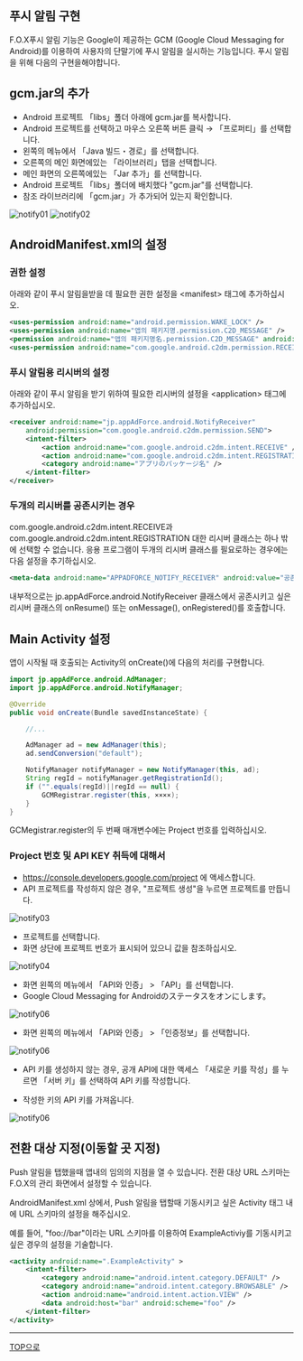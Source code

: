 ## 푸시 알림 구현
F.O.X푸시 알림 기능은 Google이 제공하는 GCM (Google Cloud Messaging for Android)를 이용하여 사용자의 단말기에 푸시 알림을 실시하는 기능입니다.
푸시 알림을 위해 다음의 구현을해야합니다.

## gcm.jar의 추가

- Android 프로젝트 「libs」폴더 아래에 gcm.jar를 복사합니다.
- Android 프로젝트를 선택하고 마우스 오른쪽 버튼 클릭 → 「프로퍼티」를 선택합니다.
- 왼쪽의 메뉴에서 「Java 빌드・경로」를 선택합니다.
- 오른쪽의 메인 화면에있는 「라이브러리」탭을 선택합니다.
- 메인 화면의 오른쪽에있는 「Jar 추가」를 선택합니다.
- Android 프로젝트 「libs」폴더에 배치했다 "gcm.jar"를 선택합니다.
- 참조 라이브러리에 「gcm.jar」가 추가되어 있는지 확인합니다.

![notify01](./img01.png)
![notify02](./img02.png)


## AndroidManifest.xml의 설정

### 권한 설정

아래와 같이 푸시 알림을받을 데 필요한 권한 설정을 \<manifest\> 태그에 추가하십시오.

```xml
<uses-permission android:name="android.permission.WAKE_LOCK" />
<uses-permission android:name="앱의 패키지명.permission.C2D_MESSAGE" />
<permission android:name="앱의 패키지명名.permission.C2D_MESSAGE" android:protectionLevel="signature" />
<uses-permission android:name="com.google.android.c2dm.permission.RECEIVE" />
```

### 푸시 알림용 리시버의 설정

아래와 같이 푸시 알림을 받기 위하여 필요한 리시버의 설정을 \<application\> 태그에 추가하십시오.

```xml
<receiver android:name="jp.appAdForce.android.NotifyReceiver"
	android:permission="com.google.android.c2dm.permission.SEND">
	<intent-filter>
		<action android:name="com.google.android.c2dm.intent.RECEIVE" />
		<action android:name="com.google.android.c2dm.intent.REGISTRATION" />
		<category android:name="アプリのパッケージ名" />
	</intent-filter>
</receiver>
```

### 두개의 리시버를 공존시키는 경우

com.google.android.c2dm.intent.RECEIVE과 com.google.android.c2dm.intent.REGISTRATION 대한 리시버 클래스는 하나 밖에 선택할 수 없습니다. 응용 프로그램이 두개의 리시버 클래스를 필요로하는 경우에는 다음 설정을 추기하십시오.

```xml
<meta-data android:name="APPADFORCE_NOTIFY_RECEIVER" android:value="공존 시키고 싶은 F.O.X 이외의 리시버 클래스"/>
```

내부적으로는 jp.appAdForce.android.NotifyReceiver 클래스에서 공존시키고 싶은 리시버 클래스의 onResume() 또는 onMessage(), onRegistered()를 호출합니다.

## Main Activity 설정

앱이 시작될 때 호출되는 Activity의 onCreate()에 다음의 처리를 구현합니다.

```java
import jp.appAdForce.android.AdManager;
import jp.appAdForce.android.NotifyManager;

@Override
public void onCreate(Bundle savedInstanceState) {

	//...

	AdManager ad = new AdManager(this);
	ad.sendConversion("default");

	NotifyManager notifyManager = new NotifyManager(this, ad);
	String regId = notifyManager.getRegistrationId();
	if ("".equals(regId)||regId == null) {
		GCMRegistrar.register(this, ××××);
	}
}
```

GCMegistrar.register의 두 번째 매개변수에는 Project 번호를 입력하십시오.

### Project 번호 및 API KEY 취득에 대해서

* https://console.developers.google.com/project 에 액세스합니다.
* API 프로젝트를 작성하지 않은 경우, "프로젝트 생성"을 누르면 프로젝트를 만듭니다.

![notify03](./img03.png)

* 프로젝트를 선택합니다.
* 화면 상단에 프로젝트 번호가 표시되어 있으니 값을 참조하십시오.


![notify04](./img04.png)


* 화면 왼쪽의 메뉴에서 「API와 인증」 > 「API」를 선택합니다.
* Google Cloud Messaging for Androidのステータスをオンにします。

![notify06](./img05.png)

* 화면 왼쪽의 메뉴에서 「API와 인증」 > 「인증정보」를 선택합니다.

![notify06](./img06.png)

* API 키를 생성하지 않는 경우, 공개 API에 대한 액세스 「새로운 키를 작성」를 누르면 「서버 키」를 선택하여 API 키를 작성합니다.

* 작성한 키의 API 키를 가져옵니다.


![notify06](./img08.png)


## 전환 대상 지정(이동할 곳 지정)

Push 알림을 탭했을때 앱내의 임의의 지점을 열 수 있습니다. 전환 대상 URL 스키마는 F.O.X의 관리 화면에서 설정할 수 있습니다.

AndroidManifest.xml 상에서, Push 알림을 탭할때 기동시키고 싶은 Activity 태그 내에 URL 스키마의 설정을 해주십시오.

예를 들어, "foo://bar"이라는 URL 스키마를 이용하여 ExampleActiviy를 기동시키고 싶은 경우의 설정을 기술합니다.

```xml
<activity android:name=".ExampleActivity" >
	<intent-filter>
		<category android:name="android.intent.category.DEFAULT" />
		<category android:name="android.intent.category.BROWSABLE" />
		<action android:name="android.intent.action.VIEW" />
		<data android:host="bar" android:scheme="foo" />
	</intent-filter>
</activity>
```


---
[TOP으로](/lang/ko/README.md)
